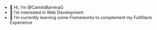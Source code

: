 - 👋 Hi, I’m @CamiloBarreraG
- 👀 I’m interested in Web Development
- 🌱 I’m currently learning some Frameworks to complement my FullStack Experience 


